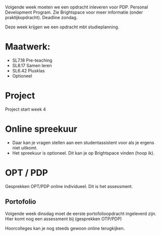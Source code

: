 Volgende week moeten we een opdracht inleveren voor PDP. Personal Development Program. Zie Brightspace voor meer informatie (onder praktijkopdracht). Deadline zondag.

Deze week krijgen we een opdracht mbt studieplanning.

# Maatwerk:
- SL7.18 Pre-teaching
- SL8.17 Samen leren
- SL6.42 Plusklas
- Optioneel

# Project
Project start week 4

# Online spreekuur
- Daar kan je vragen stellen aan een studentassistent voor als je ergens niet uitkomt.
- Het spreekuur is optioneel. Dit kan je op Brightspace vinden (hoop ik).

# OPT / PDP
Gesprekken OPT/PDP online individueel. Dit is het assessment.

## Portofolio
Volgende week dinsdag moet de eerste portofolioopdracht ingeleverd zijn. Hier komt nog een assessment bij (gesprekken OTP/PDP)

Hoorcolleges kan je nog steeds gewoon online terugkijken.

